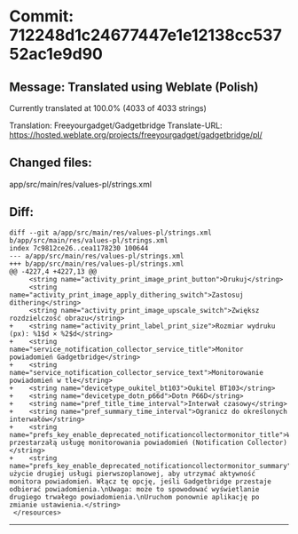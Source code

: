 # Commit: 712248d1c24677447e1e12138cc53752ac1e9d90
## Message: Translated using Weblate (Polish)

Currently translated at 100.0% (4033 of 4033 strings)

Translation: Freeyourgadget/Gadgetbridge
Translate-URL: https://hosted.weblate.org/projects/freeyourgadget/gadgetbridge/pl/
## Changed files:
app/src/main/res/values-pl/strings.xml

## Diff:
```
diff --git a/app/src/main/res/values-pl/strings.xml b/app/src/main/res/values-pl/strings.xml
index 7c9812ce26..cea1178230 100644
--- a/app/src/main/res/values-pl/strings.xml
+++ b/app/src/main/res/values-pl/strings.xml
@@ -4227,4 +4227,13 @@
     <string name="activity_print_image_print_button">Drukuj</string>
     <string name="activity_print_image_apply_dithering_switch">Zastosuj dithering</string>
     <string name="activity_print_image_upscale_switch">Zwiększ rozdzielczość obrazu</string>
+    <string name="activity_print_label_print_size">Rozmiar wydruku (px): %1$d × %2$d</string>
+    <string name="service_notification_collector_service_title">Monitor powiadomień Gadgetbridge</string>
+    <string name="service_notification_collector_service_text">Monitorowanie powiadomień w tle</string>
+    <string name="devicetype_oukitel_bt103">Oukitel BT103</string>
+    <string name="devicetype_dotn_p66d">Dotn P66D</string>
+    <string name="pref_title_time_interval">Interwał czasowy</string>
+    <string name="pref_summary_time_interval">Ogranicz do określonych interwałów</string>
+    <string name="prefs_key_enable_deprecated_notificationcollectormonitor_title">Włącz przestarzałą usługę monitorowania powiadomień (Notification Collector)</string>
+    <string name="prefs_key_enable_deprecated_notificationcollectormonitor_summary">Wymusza użycie drugiej usługi pierwszoplanowej, aby utrzymać aktywność monitora powiadomień. Włącz tę opcję, jeśli Gadgetbridge przestaje odbierać powiadomienia.\nUwaga: może to spowodować wyświetlanie drugiego trwałego powiadomienia.\nUruchom ponownie aplikację po zmianie ustawienia.</string>
 </resources>
```
-----------------------------------
